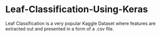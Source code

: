 # Leaf-Classification-Using-Keras
Leaf Classification is a very popular Kaggle Dataset where features are extracted out and presented in a form of a .csv file. 
